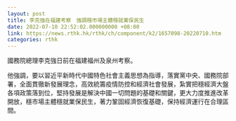 ```yaml
---
layout: post
title: 李克強在福建考察　強調穩市場主體穩就業保民生
date: 2022-07-10 22:52:02.000000000 +08:00
link: https://news.rthk.hk/rthk/ch/component/k2/1657098-20220710.htm
categories: rthk
---
```


國務院總理李克強日前在福建福州及泉州考察。

他強調，要以習近平新時代中國特色社會主義思想為指導，落實黨中央、國務院部署，全面貫徹新發展理念，高效統籌疫情防控和經濟社會發展，紮實把穩經濟大盤各項政策落到位，堅持發展是解決中國一切問題的基礎和關鍵，更大力度推進改革開放，穩市場主體穩就業保民生，著力鞏固經濟恢復基礎，保持經濟運行在合理區間。
